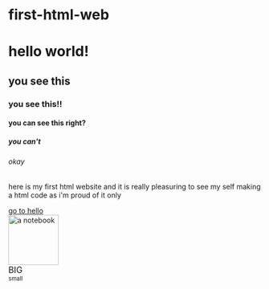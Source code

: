# first-html-web
<!DOCTYPE html>
<html lang="en">
<head>
    <meta charset="UTF-8">
    <meta http-equiv="X-UA-Compatible" content="IE=edge">
    <meta name="viewport" content="width=device-width, initial-scale=1.0">
    <title>Document</title>
</head>
<body> 
    <!-- this is a body tag -->
    <h1>hello world!</h1> 
    <h2>you see this</h2> 
    <h3>you see this!!</h3>
    <h4>you can see this right?</h4>
    <h5>you can't</h5>
    <h6>okay</h6>
    <p>here is my first html website and it is really pleasuring to see my self making a html code as i'm proud of it only</p>
    <a href="/index2.html">go to hello</a>
    <br/>
    <img src="https://5.imimg.com/data5/SELLER/Default/2022/9/IR/FZ/ML/81958724/spiral-notebook-500x500.jpg" alt="a notebook" height="100">
    <br/>
    <big>BIG</big>
    <br/>
    <small>small</small>
    <br/>
</body>
</html>
